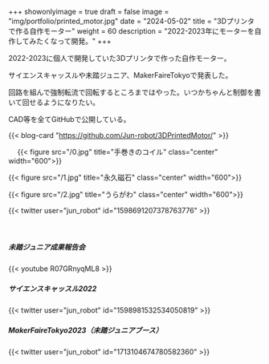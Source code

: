 
+++ 
showonlyimage = true 
draft = false 
image = "img/portfolio/printed_motor.jpg" 
date = "2024-05-02" 
title = "3Dプリンタで作る自作モーター"
weight = 60
description = "2022-2023年にモーターを自作してみたくなって開発。"
+++

2022-2023に個人で開発していた3Dプリンタで作った自作モーター。

サイエンスキャッスルや未踏ジュニア、MakerFaireTokyoで発表した。

回路を組んで強制転流で回転するところまではやった。いつかちゃんと制御を書いて回せるようになりたい。

CAD等を全てGitHubで公開している。

{{< blog-card "https://github.com/Jun-robot/3DPrintedMotor/" >}}

　
{{< figure src="/0.jpg" title="手巻きのコイル" class="center" width="600">}}

{{< figure src="/1.jpg" title="永久磁石" class="center" width="600">}}

{{< figure src="/2.jpg" title="うらがわ" class="center" width="600">}}

{{< twitter user="jun_robot" id="1598691207378763776" >}}

　
##### 未踏ジュニア成果報告会
{{< youtube R07GRnyqML8 >}}
　

##### サイエンスキャッスル2022
{{< twitter user="jun_robot" id="1598981532534050819" >}}
　

##### MakerFaireTokyo2023（未踏ジュニアブース）
{{< twitter user="jun_robot" id="1713104674780582360" >}}
　

<!-- <script src="https://gist.github.com/Jun-robot/f736b453749d5fd4403814f72565bef4.js"></script> -->